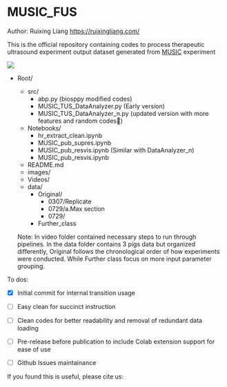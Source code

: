 # MUSIC_FUS

Author: Ruixing Liang https://ruixingliang.com/

This is the official repository containing codes to process therapeutic ultrasound experiment output dataset generated from [MUSIC](https://www.hopkinsmedicine.org/neurology-neurosurgery/research/hepius/implantable-ultrasound-sensor) experiment

![](/Users/simon/Desktop/MUSIC_FUS/images/githubver.jpg)

- Root/
  - src/
    - abp.py (biosppy modified codes)
    - MUSIC_TUS_DataAnalyzer.py (Early version)
    - MUSIC_TUS_DataAnalyzer_n.py (updated version with more features and random codes🤩)
  - Notebooks/
    - hr_extract_clean.ipynb
    - MUSIC_pub_supres.ipynb
    - MUSIC_pub_resvis.ipynb (Similar with DataAnalyzer_n)
    - MUSIC_pub_resvis.ipynb
  - README.md
  - images/
  - Videos/
  - data/
    - Original/
      - 0307/Replicate
      - 0729/a.Max section
      - 0729/
    - Further_class
  
  Note: In video folder contained necessary steps to run through pipelines. In the data folder contains 3 pigs data but organized differently, Original follows the chronological order of how experiments were conducted. While Further class focus on more input parameter grouping.



To dos:

- [x] Initial commit for internal transition usage
- [ ] Easy clean for succinct instruction 
- [ ] Clean codes for better readability and removal of redundant data loading
- [ ] Pre-release before publication to include Colab extension support for ease of use
- [ ] Github Issues maintainance



If you found this is useful, please cite us:

